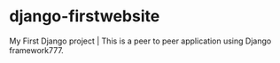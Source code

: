 # django-firstwebsite
My First Django project | 
This is a peer to peer application using Django framework777.

